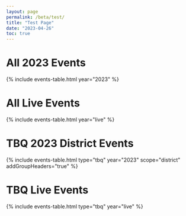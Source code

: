 ```yaml
---
layout: page
permalink: /beta/test/
title: "Test Page"
date: "2023-04-26"
toc: true
---
```


# All 2023 Events

{% include events-table.html year="2023" %}

# All Live Events

{% include events-table.html year="live" %}

# TBQ 2023 District Events

{% include events-table.html type="tbq" year="2023" scope="district" addGroupHeaders="true" %}

# TBQ Live Events

{% include events-table.html type="tbq" year="live" %}